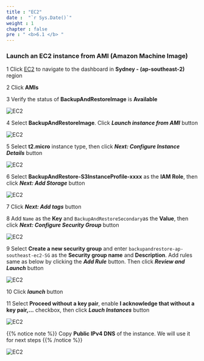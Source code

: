 ```yaml
---
title : "EC2"
date :  "`r Sys.Date()`" 
weight : 1 
chapter : false
pre : " <b>6.1 </b> "
---
```


### Launch an EC2 instance from AMI (Amazon Machine Image)

1 Click [EC2](https://ap-southeast-2.console.aws.amazon.com/ec2/v2/home?region=ap-southeast-2) to navigate to the dashboard in **Sydney - (ap-southeast-2)** region

2 Click **AMIs**

3 Verify the status of **BackupAndRestoreImage** is  **Available**

   ![EC2](/images/6.failovertosecondary/8_EC2AMI.png?width=90pc)
   
4 Select **BackupAndRestoreImage**. Click ***Launch instance from AMI*** button

   ![EC2](/images/6.failovertosecondary/9_EC2AMI.png?width=90pc)

5 Select **t2.micro** instance type, then click ***Next: Configure Instance Details*** button

   ![EC2](/images/6.failovertosecondary/10_EC2AMI.png?width=90pc)

6 Select **BackupAndRestore-S3InstanceProfile-xxxx** as the **IAM Role**, then click ***Next: Add Storage*** button

   ![EC2](/images/6.failovertosecondary/11_EC2AMI.png?width=90pc)

7 Click ***Next: Add tags*** button

8 Add ```Name``` as the **Key** and ```BackupAndRestoreSecondary```as the **Value**, then click ***Next: Configure Security Group*** button

   ![EC2](/images/6.failovertosecondary/12_EC2AMI.png?width=90pc)

9 Select **Create a new security group** and enter ```backupandrestore-ap-southeast-ec2-SG``` as the **Security group name** and **Description**. Add rules same as below by clicking the ***Add Rule*** button. Then click ***Review and Launch*** button

   ![EC2](/images/6.failovertosecondary/13_EC2AMI.png?width=90pc)

10 Click ***launch*** button

11 Select **Proceed without a key pair**, enable **I acknowledge that without a key pair,…** checkbox, then click ***Lauch Instances*** button

   ![EC2](/images/6.failovertosecondary/14_EC2AMI.png?width=90pc)

 {{% notice note %}}
Copy **Public IPv4 DNS** of the instance. We will use it for next steps
 {{% /notice %}}

![EC2](/images/6.failovertosecondary/15_EC2AMI.png?width=90pc)